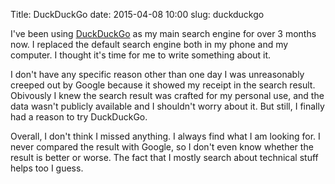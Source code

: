 Title: DuckDuckGo
date: 2015-04-08 10:00
slug: duckduckgo


I've been using [DuckDuckGo][ddg] as my main search engine for over 3 months now.
I replaced the default search engine both in my phone and my computer.
I thought it's time for me to write something about it.

I don't have any specific reason other than one day I was unreasonably creeped
out by Google because it showed my receipt in the search result. Obivously I
knew the search result was crafted for my personal use, and the data wasn't
publicly available and I shouldn't worry about it. But still, I finally had
a reason to try DuckDuckGo.

Overall, I don't think I missed anything. I always find what I am looking for.
I never compared the result with Google, so I don't even know whether the result
is better or worse. The fact that I mostly search about technical stuff helps
too I guess.

[ddg]: https://duckduckgo.com
